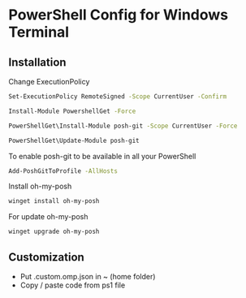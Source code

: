 # PowerShell Config for Windows Terminal

## Installation
Change ExecutionPolicy

```sh
Set-ExecutionPolicy RemoteSigned -Scope CurrentUser -Confirm
```


```sh
Install-Module PowershellGet -Force
```

```sh
PowerShellGet\Install-Module posh-git -Scope CurrentUser -Force
```

```sh
PowerShellGet\Update-Module posh-git
```

To enable posh-git to be available in all your PowerShell
```sh
Add-PoshGitToProfile -AllHosts
```

Install oh-my-posh
```sh
winget install oh-my-posh
```

For update oh-my-posh
```sh
winget upgrade oh-my-posh
```

## Customization
- Put .custom.omp.json in ~ (home folder)
- Copy / paste code from ps1 file


